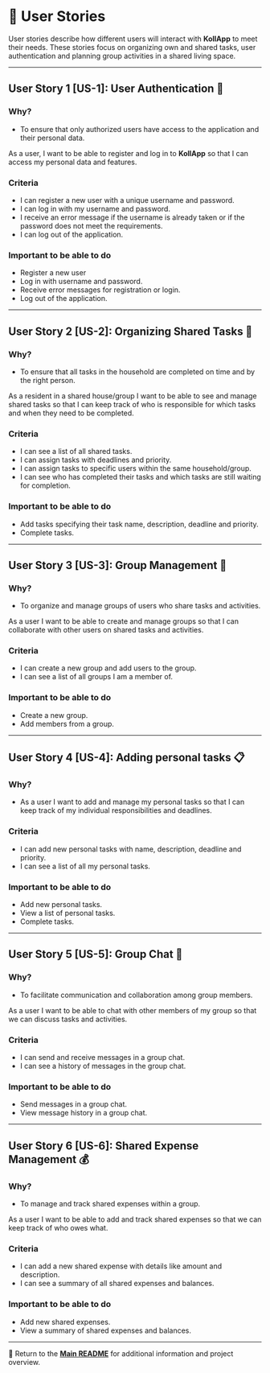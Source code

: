 # 📕 User Stories

User stories describe how different users will interact with **KollApp** to meet their needs. These stories focus on organizing own and shared tasks, user authentication and planning group activities in a shared living space.

---

## User Story 1 [US-1]: User Authentication 🔐

### Why?

- To ensure that only authorized users have access to the application and their personal data.

As a user, I want to be able to register and log in to **KollApp**  so that I can access my personal data and features.

### Criteria

- I can register a new user with a unique username and password.
- I can log in with my username and password.
- I receive an error message if the username is already taken or if the password does not meet the requirements.
- I can log out of the application.

### Important to be able to do

- Register a new user
- Log in with username and password.
- Receive error messages for registration or login.
- Log out of the application.

---

## User Story 2 [US-2]: Organizing Shared Tasks 🧹

### Why?

- To ensure that all tasks in the household are completed on time and by the right person.

As a resident in a shared house/group I want to be able to see and manage shared tasks so that I can keep track of who is responsible for which tasks and when they need to be completed.

### Criteria

- I can see a list of all shared tasks.
- I can assign tasks with deadlines and priority.
- I can assign tasks to specific users within the same household/group.
- I can see who has completed their tasks and which tasks are still waiting for completion.

### Important to be able to do

- Add tasks specifying their task name, description, deadline and priority.
- Complete tasks.

---

## User Story 3 [US-3]: Group Management 👥

### Why?

- To organize and manage groups of users who share tasks and activities.

As a user I want to be able to create and manage groups so that I can collaborate with other users on shared tasks and activities.

### Criteria

- I can create a new group and add users to the group.
- I can see a list of all groups I am a member of.

### Important to be able to do

- Create a new group.
- Add members from a group.

---

## User Story 4 [US-4]: Adding personal tasks 📋

### Why?

- As a user I want to add and manage my personal tasks so that I can keep track of my individual responsibilities and deadlines.

### Criteria

- I can add new personal tasks with name, description, deadline and priority.
- I can see a list of all my personal tasks.

### Important to be able to do

- Add new personal tasks.
- View a list of personal tasks.
- Complete tasks.

---

## User Story 5 [US-5]: Group Chat 💬

### Why?

- To facilitate communication and collaboration among group members.

As a user I want to be able to chat with other members of my group so that we can discuss tasks and activities.

### Criteria

- I can send and receive messages in a group chat.
- I can see a history of messages in the group chat.

### Important to be able to do

- Send messages in a group chat.
- View message history in a group chat.

---

## User Story 6 [US-6]: Shared Expense Management 💰

### Why?

- To manage and track shared expenses within a group.

As a user I want to be able to add and track shared expenses so that we can keep track of who owes what.

### Criteria

- I can add a new shared expense with details like amount and description.
- I can see a summary of all shared expenses and balances.

### Important to be able to do

- Add new shared expenses.
- View a summary of shared expenses and balances.

---

📖 Return to the **[Main README](../readme.md)** for additional information and project overview.
